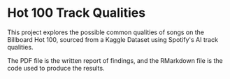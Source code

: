 # Hot 100 Track Qualities
This project explores the possible common qualities of songs on the Billboard Hot 100, sourced from a Kaggle Dataset using Spotify's AI track qualities. 

The PDF file is the written report of findings, and the RMarkdown file is the code used to produce the results.
